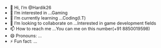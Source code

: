 - 👋 Hi, I’m @Hardik26
- 👀 I’m interested in ...Gaming
- 🌱 I’m currently learning ...Coding(I.T)
- 💞️ I’m looking to collaborate on ...Interested in game development fields
- 📫 How to reach me ...You can me on this number(+91 8850019598)
- 😄 Pronouns: ...
- ⚡ Fun fact: ...

<!---
Hardick26/Hardick26 is a ✨ special ✨ repository because its `README.md` (this file) appears on your GitHub profile.
You can click the Preview link to take a look at your changes.
--->
